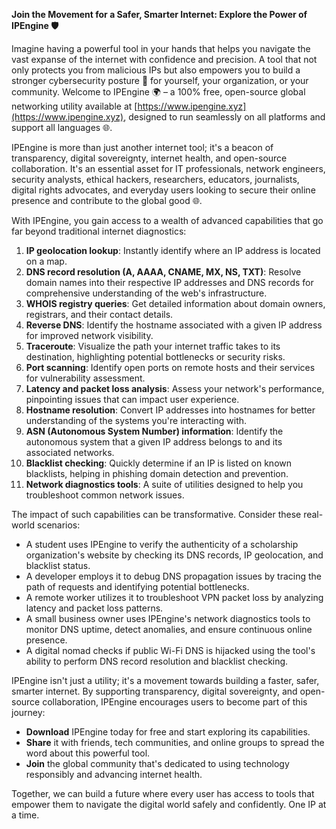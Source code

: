 **Join the Movement for a Safer, Smarter Internet: Explore the Power of IPEngine 🛡️**

Imagine having a powerful tool in your hands that helps you navigate the vast expanse of the internet with confidence and precision. A tool that not only protects you from malicious IPs but also empowers you to build a stronger cybersecurity posture 🔐 for yourself, your organization, or your community. Welcome to IPEngine 🌍 – a 100% free, open-source global networking utility available at [https://www.ipengine.xyz](https://www.ipengine.xyz), designed to run seamlessly on all platforms and support all languages 🌐.

IPEngine is more than just another internet tool; it's a beacon of transparency, digital sovereignty, internet health, and open-source collaboration. It's an essential asset for IT professionals, network engineers, security analysts, ethical hackers, researchers, educators, journalists, digital rights advocates, and everyday users looking to secure their online presence and contribute to the global good 🌐.

With IPEngine, you gain access to a wealth of advanced capabilities that go far beyond traditional internet diagnostics:

1.  **IP geolocation lookup**: Instantly identify where an IP address is located on a map.
2.  **DNS record resolution (A, AAAA, CNAME, MX, NS, TXT)**: Resolve domain names into their respective IP addresses and DNS records for comprehensive understanding of the web's infrastructure.
3.  **WHOIS registry queries**: Get detailed information about domain owners, registrars, and their contact details.
4.  **Reverse DNS**: Identify the hostname associated with a given IP address for improved network visibility.
5.  **Traceroute**: Visualize the path your internet traffic takes to its destination, highlighting potential bottlenecks or security risks.
6.  **Port scanning**: Identify open ports on remote hosts and their services for vulnerability assessment.
7.  **Latency and packet loss analysis**: Assess your network's performance, pinpointing issues that can impact user experience.
8.  **Hostname resolution**: Convert IP addresses into hostnames for better understanding of the systems you're interacting with.
9.  **ASN (Autonomous System Number) information**: Identify the autonomous system that a given IP address belongs to and its associated networks.
10. **Blacklist checking**: Quickly determine if an IP is listed on known blacklists, helping in phishing domain detection and prevention.
11. **Network diagnostics tools**: A suite of utilities designed to help you troubleshoot common network issues.

The impact of such capabilities can be transformative. Consider these real-world scenarios:

*   A student uses IPEngine to verify the authenticity of a scholarship organization's website by checking its DNS records, IP geolocation, and blacklist status.
*   A developer employs it to debug DNS propagation issues by tracing the path of requests and identifying potential bottlenecks.
*   A remote worker utilizes it to troubleshoot VPN packet loss by analyzing latency and packet loss patterns.
*   A small business owner uses IPEngine's network diagnostics tools to monitor DNS uptime, detect anomalies, and ensure continuous online presence.
*   A digital nomad checks if public Wi-Fi DNS is hijacked using the tool's ability to perform DNS record resolution and blacklist checking.

IPEngine isn't just a utility; it's a movement towards building a faster, safer, smarter internet. By supporting transparency, digital sovereignty, and open-source collaboration, IPEngine encourages users to become part of this journey:

*   **Download** IPEngine today for free and start exploring its capabilities.
*   **Share** it with friends, tech communities, and online groups to spread the word about this powerful tool.
*   **Join** the global community that's dedicated to using technology responsibly and advancing internet health.

Together, we can build a future where every user has access to tools that empower them to navigate the digital world safely and confidently. One IP at a time.